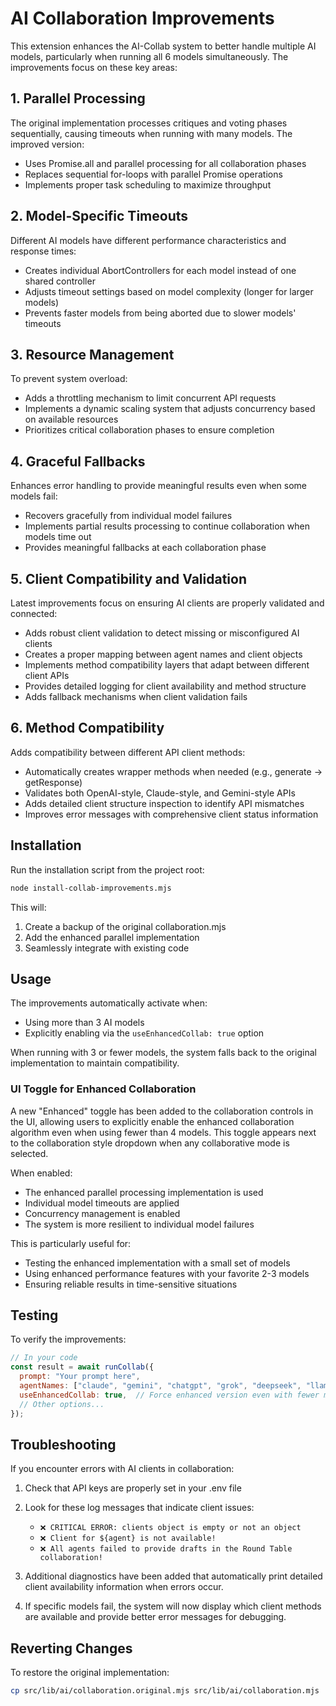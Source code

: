 # AI Collaboration Improvements

This extension enhances the AI-Collab system to better handle multiple AI models, particularly when running all 6 models simultaneously. The improvements focus on these key areas:

## 1. Parallel Processing

The original implementation processes critiques and voting phases sequentially, causing timeouts when running with many models. The improved version:

- Uses Promise.all and parallel processing for all collaboration phases
- Replaces sequential for-loops with parallel Promise operations
- Implements proper task scheduling to maximize throughput

## 2. Model-Specific Timeouts

Different AI models have different performance characteristics and response times:

- Creates individual AbortControllers for each model instead of one shared controller
- Adjusts timeout settings based on model complexity (longer for larger models)
- Prevents faster models from being aborted due to slower models' timeouts

## 3. Resource Management

To prevent system overload:

- Adds a throttling mechanism to limit concurrent API requests
- Implements a dynamic scaling system that adjusts concurrency based on available resources
- Prioritizes critical collaboration phases to ensure completion

## 4. Graceful Fallbacks

Enhances error handling to provide meaningful results even when some models fail:

- Recovers gracefully from individual model failures
- Implements partial results processing to continue collaboration when models time out
- Provides meaningful fallbacks at each collaboration phase

## 5. Client Compatibility and Validation

Latest improvements focus on ensuring AI clients are properly validated and connected:

- Adds robust client validation to detect missing or misconfigured AI clients
- Creates a proper mapping between agent names and client objects
- Implements method compatibility layers that adapt between different client APIs
- Provides detailed logging for client availability and method structure
- Adds fallback mechanisms when client validation fails

## 6. Method Compatibility

Adds compatibility between different API client methods:

- Automatically creates wrapper methods when needed (e.g., generate → getResponse)
- Validates both OpenAI-style, Claude-style, and Gemini-style APIs
- Adds detailed client structure inspection to identify API mismatches
- Improves error messages with comprehensive client status information

## Installation

Run the installation script from the project root:

```bash
node install-collab-improvements.mjs
```

This will:
1. Create a backup of the original collaboration.mjs
2. Add the enhanced parallel implementation
3. Seamlessly integrate with existing code

## Usage

The improvements automatically activate when:
- Using more than 3 AI models
- Explicitly enabling via the `useEnhancedCollab: true` option

When running with 3 or fewer models, the system falls back to the original implementation to maintain compatibility.

### UI Toggle for Enhanced Collaboration

A new "Enhanced" toggle has been added to the collaboration controls in the UI, allowing users to explicitly enable the enhanced collaboration algorithm even when using fewer than 4 models. This toggle appears next to the collaboration style dropdown when any collaborative mode is selected.

When enabled:
- The enhanced parallel processing implementation is used
- Individual model timeouts are applied
- Concurrency management is enabled
- The system is more resilient to individual model failures

This is particularly useful for:
- Testing the enhanced implementation with a small set of models
- Using enhanced performance features with your favorite 2-3 models
- Ensuring reliable results in time-sensitive situations

## Testing

To verify the improvements:

```javascript
// In your code
const result = await runCollab({
  prompt: "Your prompt here",
  agentNames: ["claude", "gemini", "chatgpt", "grok", "deepseek", "llama"],
  useEnhancedCollab: true,  // Force enhanced version even with fewer models
  // Other options...
});
```

## Troubleshooting

If you encounter errors with AI clients in collaboration:

1. Check that API keys are properly set in your .env file
2. Look for these log messages that indicate client issues:
   - `❌ CRITICAL ERROR: clients object is empty or not an object`
   - `❌ Client for ${agent} is not available!`
   - `❌ All agents failed to provide drafts in the Round Table collaboration!`

3. Additional diagnostics have been added that automatically print detailed client availability information when errors occur.

4. If specific models fail, the system will now display which client methods are available and provide better error messages for debugging.

## Reverting Changes

To restore the original implementation:

```bash
cp src/lib/ai/collaboration.original.mjs src/lib/ai/collaboration.mjs
```